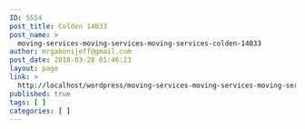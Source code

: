 ```yaml
---
ID: 5554
post_title: Colden 14033
post_name: >
  moving-services-moving-services-moving-services-colden-14033
author: mrgabonijeff@gmail.com
post_date: 2018-03-28 01:46:23
layout: page
link: >
  http://localhost/wordpress/moving-services-moving-services-moving-services-colden-14033/
published: true
tags: [ ]
categories: [ ]
---
```

